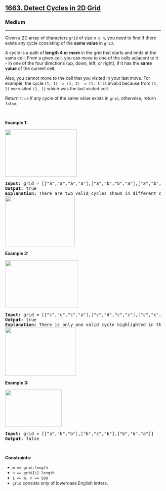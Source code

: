 <h2><a href="https://leetcode.com/problems/most-visited-sector-in-a-circular-track/description/">1663. Detect Cycles in 2D Grid</a></h2><h3>Medium</h3><hr><p>Given a 2D array of characters <code>grid</code> of size <code>m x n</code>, you need to find if there exists any cycle consisting of the <strong>same value</strong> in <code>grid</code>.</p>

<p>A cycle is a path of <strong>length 4 or more</strong> in the grid that starts and ends at the same cell. From a given cell, you can move to one of the cells adjacent to it - in one of the four directions (up, down, left, or right), if it has the <strong>same value</strong> of the current cell.</p>

<p>Also, you cannot move to the cell that you visited in your last move. For example, the cycle <code>(1, 1) -&gt; (1, 2) -&gt; (1, 1)</code> is invalid because from <code>(1, 2)</code> we visited <code>(1, 1)</code> which was the last visited cell.</p>

<p>Return <code>true</code> if any cycle of the same value exists in <code>grid</code>, otherwise, return <code>false</code>.</p>

<p>&nbsp;</p>
<p><strong class="example">Example 1:</strong></p>

<p><strong><img alt="" src="https://assets.leetcode.com/uploads/2020/07/15/1.png" style="width: 231px; height: 152px;" /></strong></p>

<pre>
<strong>Input:</strong> grid = [[&quot;a&quot;,&quot;a&quot;,&quot;a&quot;,&quot;a&quot;],[&quot;a&quot;,&quot;b&quot;,&quot;b&quot;,&quot;a&quot;],[&quot;a&quot;,&quot;b&quot;,&quot;b&quot;,&quot;a&quot;],[&quot;a&quot;,&quot;a&quot;,&quot;a&quot;,&quot;a&quot;]]
<strong>Output:</strong> true
<strong>Explanation: </strong>There are two valid cycles shown in different colors in the image below:
<img alt="" src="https://assets.leetcode.com/uploads/2020/07/15/11.png" style="width: 225px; height: 163px;" />
</pre>

<p><strong class="example">Example 2:</strong></p>

<p><strong><img alt="" src="https://assets.leetcode.com/uploads/2020/07/15/22.png" style="width: 236px; height: 154px;" /></strong></p>

<pre>
<strong>Input:</strong> grid = [[&quot;c&quot;,&quot;c&quot;,&quot;c&quot;,&quot;a&quot;],[&quot;c&quot;,&quot;d&quot;,&quot;c&quot;,&quot;c&quot;],[&quot;c&quot;,&quot;c&quot;,&quot;e&quot;,&quot;c&quot;],[&quot;f&quot;,&quot;c&quot;,&quot;c&quot;,&quot;c&quot;]]
<strong>Output:</strong> true
<strong>Explanation: </strong>There is only one valid cycle highlighted in the image below:
<img alt="" src="https://assets.leetcode.com/uploads/2020/07/15/2.png" style="width: 229px; height: 157px;" />
</pre>

<p><strong class="example">Example 3:</strong></p>

<p><strong><img alt="" src="https://assets.leetcode.com/uploads/2020/07/15/3.png" style="width: 183px; height: 120px;" /></strong></p>

<pre>
<strong>Input:</strong> grid = [[&quot;a&quot;,&quot;b&quot;,&quot;b&quot;],[&quot;b&quot;,&quot;z&quot;,&quot;b&quot;],[&quot;b&quot;,&quot;b&quot;,&quot;a&quot;]]
<strong>Output:</strong> false
</pre>

<p>&nbsp;</p>
<p><strong>Constraints:</strong></p>

<ul>
	<li><code>m == grid.length</code></li>
	<li><code>n == grid[i].length</code></li>
	<li><code>1 &lt;= m, n &lt;= 500</code></li>
	<li><code>grid</code> consists only of lowercase English letters.</li>
</ul>
